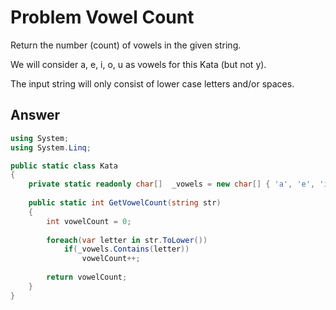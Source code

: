 # Problem Vowel Count
Return the number (count) of vowels in the given string.

We will consider a, e, i, o, u as vowels for this Kata (but not y).

The input string will only consist of lower case letters and/or spaces.

## Answer 
```cs
using System;
using System.Linq;

public static class Kata
{
	private static readonly char[]  _vowels = new char[] { 'a', 'e', 'i', 'o', 'u' };
	
	public static int GetVowelCount(string str)
	{
		int vowelCount = 0;
		
		foreach(var letter in str.ToLower())
			if(_vowels.Contains(letter))
				vowelCount++;
		
		return vowelCount;
	} 
}
```
